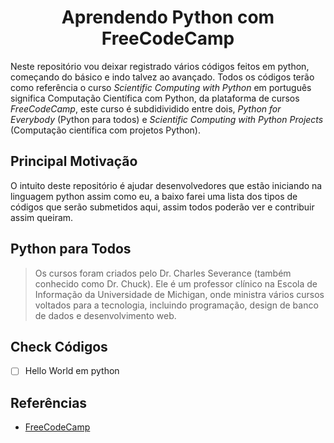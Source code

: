 <h1 align="center">Aprendendo Python com FreeCodeCamp</h1>

Neste repositório vou deixar registrado vários códigos feitos em python, começando do básico e indo talvez ao avançado. Todos os códigos terão como referência o curso _Scientific Computing with Python_ em português significa Computação Científica com Python, da plataforma de cursos _FreeCodeCamp_, este curso é subdidividido entre dois, _Python for Everybody_ (Python para todos) e _Scientific Computing with Python Projects_ (Computação científica com projetos Python).

## Principal Motivação

O intuito deste repositório é ajudar desenvolvedores que estão iniciando na linguagem python assim como eu, a baixo farei uma lista dos tipos de códigos que serão submetidos aqui, assim todos poderão ver e contribuir assim queiram.

## Python para Todos

>Os cursos foram criados pelo Dr. Charles Severance (também conhecido como Dr. Chuck). Ele é um professor clínico na Escola de Informação da Universidade de Michigan, onde ministra vários cursos voltados para a tecnologia, incluindo programação, design de banco de dados e desenvolvimento web.

## Check Códigos
- [ ] Hello World em python



## Referências 
* [FreeCodeCamp](https://www.freecodecamp.org/learn)
